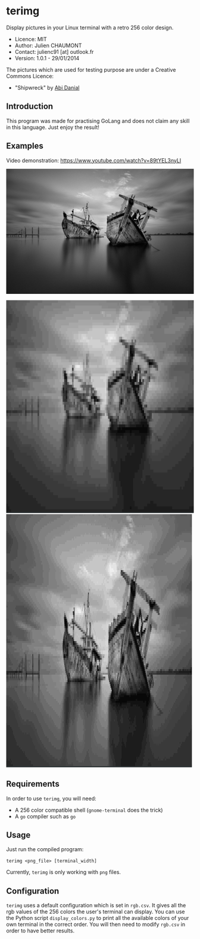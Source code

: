 terimg
======

Display pictures in your Linux terminal with a retro 256 color design.


* Licence: MIT
* Author:  Julien CHAUMONT
* Contact: julienc91 [at] outlook.fr
* Version: 1.0.1 - 29/01/2014

The pictures which are used for testing purpose are under a Creative
Commons Licence:

- "Shipwreck" by [Abi Danial](http://500px.com/photo/51139820)


Introduction
------------

This program was made for practising GoLang and does not claim any
skill in this language. Just enjoy the result!

Examples
--------

Video demonstration: https://www.youtube.com/watch?v=89tYEL3nyLI

![Shipwreck by Abi Danial](https://github.com/julienc91/terimg/raw/master/img/shipwreck.png
 "Shipwreck by Abi Danial")
 
![Screenshot 1](https://github.com/julienc91/terimg/raw/master/img/shipwreck_120.png "Screenshot (120px width")
![Screenshot 2](https://github.com/julienc91/terimg/raw/master/img/shipwreck_250.png "Screenshot (250px width")


Requirements
------------

In order to use `terimg`, you will need:

- A 256 color compatible shell (`gnome-terminal` does the trick)
- A `go` compiler such as `go`


Usage
-----

Just run the compiled program:
    
    terimg <png_file> [terminal_width]
    
Currently, `terimg` is only working with `png` files.


Configuration
-------------

`terimg` uses a default configuration which is set in `rgb.csv`. It
gives all the rgb values of the 256 colors the user's terminal can
display. You can use the Python script `display_colors.py` to print
all the available colors of your own terminal in the correct order.
You will then need to modify `rgb.csv` in order to have better
results.


    
